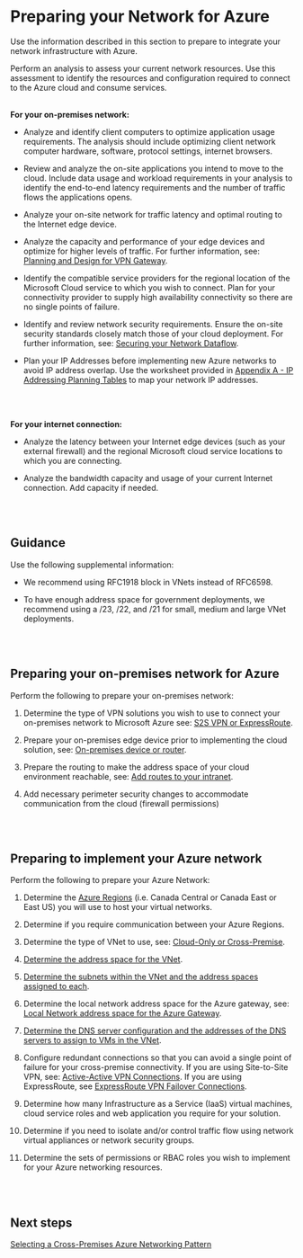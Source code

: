 # Preparing your Network for Azure
Use the information described in this section to prepare to integrate your network infrastructure with Azure.  

Perform an analysis to assess your current network resources. Use this assessment to identify the resources and configuration required to connect to the Azure cloud and consume services.
<br />
<br />

**For your on-premises network:**
- Analyze and identify client computers to optimize application usage requirements. The analysis should include optimizing client network computer hardware, software, protocol settings, internet browsers.

- Review and analyze the on-site applications you intend to move to the cloud. Include data usage and workload requirements in your analysis to identify the end-to-end latency requirements and the number of traffic flows the applications opens. 
- Analyze your on-site network for traffic latency and optimal routing to the Internet edge device.
- Analyze the capacity and performance of your edge devices and optimize for higher levels of traffic. For further information, see: [Planning and Design for VPN Gateway](https://docs.microsoft.com/en-us/azure/vpn-gateway/vpn-gateway-plan-design).
- Identify the compatible service providers for the regional location of the Microsoft Cloud service to which you wish to connect. Plan for your connectivity provider to supply high availability connectivity so there are no single points of failure. 
- Identify and review network security requirements. Ensure the on-site security standards closely match those of your cloud deployment. For further information, see: [Securing your Network Dataflow](https://github.com/nmcgregor/Azure-Networking/blob/master/4.0-Securing-your-Network-Dataflow.md).
- Plan your IP Addresses before implementing new Azure networks to avoid IP address overlap. Use the worksheet provided in [Appendix A - IP Addressing Planning Tables](https://github.com/nmcgregor/Azure-Networking/blob/master/Appendix-A:-IP-Addressing-Planning-Tables.md) to map your network IP addresses.
<br />
<br />

**For your internet connection:**
- Analyze the latency between your Internet edge devices (such as your external firewall) and the regional Microsoft cloud service locations to which you are connecting.

- Analyze the bandwidth capacity and usage of your current Internet connection. Add capacity if needed. 
<br />
<br />

## Guidance
Use the following supplemental information:
- We recommend using RFC1918 block in VNets instead of RFC6598. 
	
- To have enough address space for government deployments, we recommend using a /23, /22, and /21 for small, medium and large VNet deployments. 
<br />
<br />

## Preparing your on-premises network for Azure
Perform the following to prepare your on-premises network:

 1. Determine the type of VPN solutions you wish to use to connect your on-premises network to Microsoft Azure see: [S2S VPN or ExpressRoute](https://docs.microsoft.com/en-us/office365/enterprise/designing-networking-for-microsoft-azure-iaas#step-1-determine-the-cross-premises-connection-to-the-vnet-s2s-vpn-or-expressroute). 
	
 2. Prepare your on-premises edge device prior to implementing the cloud solution, see: [On-premises device or router](https://docs.microsoft.com/en-us/office365/enterprise/designing-networking-for-microsoft-azure-iaas#step-2-determine-the-on-premises-vpn-device-or-router). 
	
 3. Prepare the routing to make the address space of your cloud environment reachable, see: [Add routes to your intranet](https://docs.microsoft.com/en-us/office365/enterprise/designing-networking-for-microsoft-azure-iaas#step-3-add-routes-to-your-intranet-to-make-the-address-space-of-the-vnet-reachable). 
	
 4. Add necessary perimeter security changes to accommodate communication from the cloud (firewall permissions)
<br />
<br />
 
## Preparing to implement your Azure network
Perform the following to prepare your Azure Network:
 1. Determine the [Azure Regions](https://azure.microsoft.com/en-ca/global-infrastructure/geographies/) (i.e. Canada Central or Canada East or East US) you will use to host your virtual networks.
	
 2. Determine if you require communication between your Azure Regions.
	
 3. Determine the type of VNet to use, see: [Cloud-Only or Cross-Premise](https://docs.microsoft.com/en-us/office365/enterprise/designing-networking-for-microsoft-azure-iaas#step-3-determine-the-type-of-vnet-cloud-only-or-cross-premises).
	
 4. [Determine the address space for the VNet](https://docs.microsoft.com/en-us/office365/enterprise/designing-networking-for-microsoft-azure-iaas#step-4-determine-the-address-space-of-the-vnet). 
	
 5. [Determine the subnets within the VNet and the address spaces assigned to each](https://docs.microsoft.com/en-us/office365/enterprise/designing-networking-for-microsoft-azure-iaas#step-5-determine-the-subnets-within-the-vnet-and-the-address-spaces-assigned-to-each).
	
 6. Determine the local network address space for the Azure gateway, see: [Local Network address space for the Azure Gateway](https://docs.microsoft.com/en-us/office365/enterprise/designing-networking-for-microsoft-azure-iaas#step-5-determine-the-local-network-address-space-for-the-azure-gateway).
	
 7. [Determine the DNS server configuration and the addresses of the DNS servers to assign to VMs in the VNet](https://docs.microsoft.com/en-us/office365/enterprise/designing-networking-for-microsoft-azure-iaas#step-6-determine-the-dns-server-configuration-and-the-addresses-of-the-dns-servers-to-assign-to-vms-in-the-vnet).
	
 8. Configure redundant connections so that you can avoid a single point of failure for your cross-premise connectivity. If you are using Site-to-Site VPN, see: [Active-Active VPN Connections](https://docs.microsoft.com/en-us/azure/vpn-gateway/vpn-gateway-activeactive-rm-powershell). If you are using ExpressRoute, see [ExpressRoute VPN Failover Connections](https://docs.microsoft.com/en-us/azure/expressroute/expressroute-howto-coexist-resource-manager?toc=%2fazure%2fvpn-gateway%2ftoc.json).
	
 9. Determine how many Infrastructure as a Service (IaaS) virtual machines, cloud service roles and web application you require for your solution.
	
 10. Determine if you need to isolate and/or control traffic flow using network virtual appliances or network security groups.
	
 11. Determine the sets of permissions or RBAC roles you wish to implement for your Azure networking resources.
 <br />
 <br />
 
## Next steps
[Selecting a Cross-Premises Azure Networking Pattern](2.0-Selecting-a-Cross-Premises-Azure-Networking-Pattern.md)
